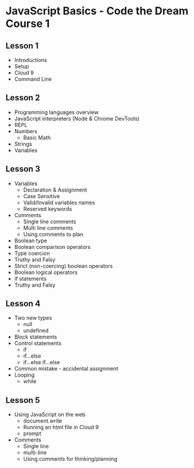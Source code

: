 # JavaScript Basics - Code the Dream Course 1

## Lesson 1
* Introductions  
* Setup  
* Cloud 9  
* Command Line  

## Lesson 2
* Programming languages overview  
* JavaScript interpreters (Node & Chrome DevTools)  
* REPL  
* Numbers  
    * Basic Math  
* Strings  
* Variables  

## Lesson 3
* Variables  
    * Declaration & Assignment  
    * Case Sensitive
    * Valid/Invalid variables names
    * Reserved keywords
* Comments  
    * Single line comments  
    * Multi line comments  
    * Using comments to plan  
* Boolean type
* Boolean comparison operators
* Type coercion
* Truthy and Falsy
* Strict (non-coercing) boolean operators
* Boolean logical operators
* if statements
* Truthy and Falsy


## Lesson 4
* Two new types
    * null
    * undefined
* Block statements
* Control statements
    * if
    * if...else
    * if...else if...else
* Common mistake - accidental assignment
* Looping
    * while


## Lesson 5
* Using JavaScript on the web
    * document.write
    * Running an html file in Cloud 9
    * prompt
* Comments
    * Single line
    * multi-line
    * Using comments for thinking/planning



<!-- 

## Lesson 6
## Lesson 7
## Lesson 8
## Lesson 9
## Lesson 10
## Lesson 11
## Lesson 12
## Lesson 13
## Lesson 14
## Lesson 15
## Lesson 16
## Lesson 17
## Lesson 18






# HERE BE DRAGONS
---------------------------------------------------------------------------------

Potential topics to cover

	• Loops
		○ While
	• Passing in parameters
	• Reading files
	• Writing files
	• Printing to the screen
	• Getting user input

* Scope

* Questions about software development?
* Arrays
    * Creation
    * Reading
    * Modifying
    * Getting the length
    * Enumerating arrays

* Functions
    * Parameters
    * Return values
    * Arguments

* Programming Concepts
    * Abstraction
    * Algorithms
    * Composition
* Scope
* Reference vs value

* Recursion
* Objects and Object Oriented Programming (OOP)
  * Overview
  * Example
  * Objects in JavaScript
  * References and Instances
  * Adding a Method

* Review
  * Recursion
  * Objects
  * Types review
* Example complex program
* Objects continued

* Review
  * Recursion
  * Objects
* Creating Objects
  * Object literal syntax
  * Object factory function
  * Object *constructor* with `new` operator
  * `Object.create`
  * `class` keyword
* Object relationships
  * Composition
  * Inheritance

* Review
  * Object literal syntax
  * Object factory function
  * Object *constructor* with `new` operator
  * Object.create
  * Composition
  * Inheritance
* The object prototype


What is JavaScript? Brief history.

Basic syntax (Week 1 Lecture 2)
Values and literals.
Primitive types.
Numbers. Integer and floating point as a single type.
    Special floating point numbers.
    Rounding errors.
Strings.
    Immutability of strings. + and [] operators.
    Common string utilities.
toString.
The Math library.
Ternary operator.
Regular expressions.
Dynamic typing.
Weak typing.
The typeof operator.
Control statements.
    do...while
    for
    switch

Arrays.
    Array insertion and deletion.
    Array length.
    Sparse arrays.
    Multidimensional arrays.

Almost everything is an object. 
    Objects as unordered maps. 
    Object creation, modification and lookup syntax. 
    Nested objects. 
    Object methods.
    The delete keyword.
    The for... in statement, and the hasOwnProperty method.
    The global window object.
    Object references.
    Aliasing.
    Pass-by-reference-copy semantics.

Functions
    Function declaration and invocation syntax.
    Anonymous functions.
    Functions as data.
    The arguments object.
    Variadic functions.
    Optional parameters.
    Named parameters.
    Function overloading.
    Duck typing.

HTML and CSS and The Document Object Model
    Tags.
    Document structure.
    Elements.
    Text, forms, images, blocks and frames.
    Selectors.
    Cascading and inheritence.
    Text and color tyles.
    The box model.
    Layout.
    The DOM as an document API.
    Browser information.
    The setTimer and setTimeout.
    Element lookup.
    Tree traversal.
    Attribute getting and setting.
    Creating and deleting nodes.
    Events.

Context
    Object method invocation as method passing.
    The this variable as an implicit parameter variable.
    Problems with methods in event handlers and callbacks.
    Usage of call and apply.
    Binding context.
    The new keyword.

Closures
    Lexical scope.
    Inner functions.
    Closure scope.
    Examining closure scope in the debugger.
    Functors.
    Simulation of private object properties.
    Simulation of namespaces.

Higher-order Functions (Week 6 Lecture 1)
    Functional programming.
    Side effects.
    Referential transparancy.
    Iteration over collections without loops.
    Implementation of map, reduce, find, filter.

More Higher-Order Functions (Week 6 Lecture 2)
    Implementation of curry, memoize, and debounce.


-->